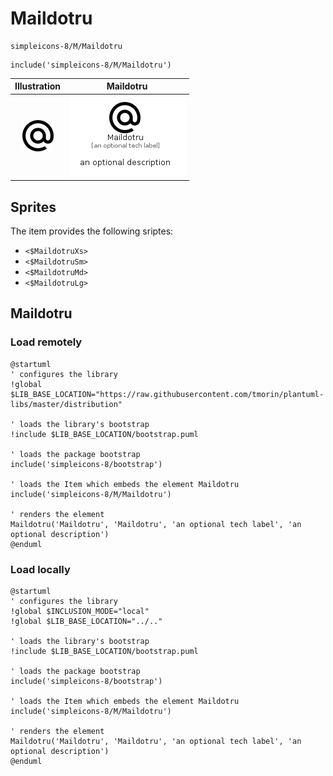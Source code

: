 # Maildotru


```text
simpleicons-8/M/Maildotru
```

```text
include('simpleicons-8/M/Maildotru')
```



| Illustration | Maildotru |
| :---: | :---: |
| ![illustration for Illustration](../../simpleicons-8/M/Maildotru.png) | ![illustration for Maildotru](../../simpleicons-8/M/Maildotru.Local.png) |



## Sprites
The item provides the following sriptes:

- `<$MaildotruXs>`
- `<$MaildotruSm>`
- `<$MaildotruMd>`
- `<$MaildotruLg>`





## Maildotru

### Load remotely
```plantuml
@startuml
' configures the library
!global $LIB_BASE_LOCATION="https://raw.githubusercontent.com/tmorin/plantuml-libs/master/distribution"

' loads the library's bootstrap
!include $LIB_BASE_LOCATION/bootstrap.puml

' loads the package bootstrap
include('simpleicons-8/bootstrap')

' loads the Item which embeds the element Maildotru
include('simpleicons-8/M/Maildotru')

' renders the element
Maildotru('Maildotru', 'Maildotru', 'an optional tech label', 'an optional description')
@enduml
```

### Load locally
```plantuml
@startuml
' configures the library
!global $INCLUSION_MODE="local"
!global $LIB_BASE_LOCATION="../.."

' loads the library's bootstrap
!include $LIB_BASE_LOCATION/bootstrap.puml

' loads the package bootstrap
include('simpleicons-8/bootstrap')

' loads the Item which embeds the element Maildotru
include('simpleicons-8/M/Maildotru')

' renders the element
Maildotru('Maildotru', 'Maildotru', 'an optional tech label', 'an optional description')
@enduml
```

